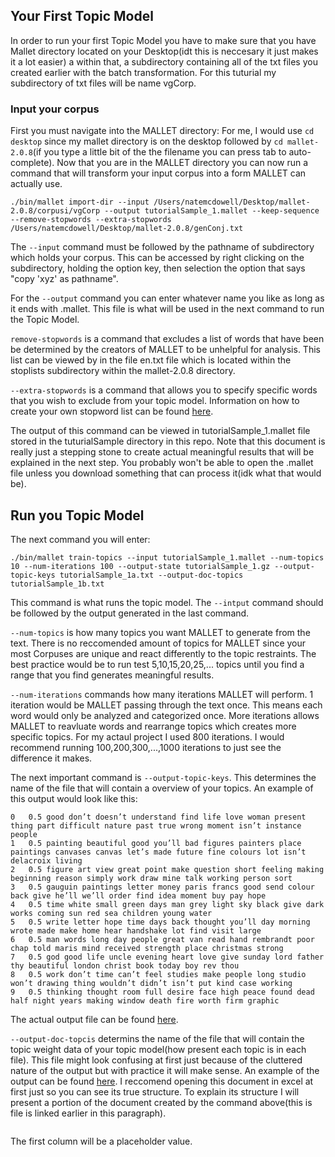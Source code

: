 ## Your First Topic Model

In order to run your first Topic Model you have to make sure that you have Mallet directory located on your Desktop(idt this 
is neccesary it just makes it a lot easier) a within that, a subdirectory containing all of the txt files you created earlier
with the batch transformation. For this tuturial my subdirectory of txt files will be name vgCorp.

### Input your corpus 

First you must navigate into the MALLET directory: For me, I would use `cd desktop` since my mallet directory is on the 
desktop followed by `cd mallet-2.0.8`(if you type a little bit of the the filename you can press tab to auto-complete).
Now that you are in the MALLET directory you can now run a command that will transform your input corpus into a form MALLET
can actually use. 
```
./bin/mallet import-dir --input /Users/natemcdowell/Desktop/mallet-2.0.8/corpusi/vgCorp --output tutorialSample_1.mallet --keep-sequence --remove-stopwords --extra-stopwords /Users/natemcdowell/Desktop/mallet-2.0.8/genConj.txt
```
The `--input` command must be followed by the pathname of subdirectory which holds your corpus. This can be accessed by right
clicking on the subdirectory, holding the option key, then selection the option that says "copy 'xyz' as pathname". 

For the `--output` command you can enter whatever name you like as long as it ends with .mallet. This file is what will be 
used in the next command to run the Topic Model. 

`remove-stopwords` is a command that excludes a list of words that have been be determined by the creators of MALLET to be 
unhelpful for analysis. This list can be viewed by in the file en.txt file which is located within the stoplists subdirectory
within the mallet-2.0.8 directory. 

`--extra-stopwords` is a command that allows you to specify specific words that you wish to exclude from your topic model. 
Information on how to create your own stopword list can be found [here](https://github.com/nmcdowell00/MALLET_tutorial/blob/master/stopwords.md).

The output of this command can be viewed in tutorialSample_1.mallet file stored in the tuturialSample directory in this repo. Note that this document is really just a stepping stone to create actual meaningful results that will be explained in the next step. You probably won't be able to open the .mallet file unless you download something that can process it(idk what that would be). 

## Run you Topic Model

The next command you will enter: 
```
./bin/mallet train-topics --input tutorialSample_1.mallet --num-topics 10 --num-iterations 100 --output-state tutorialSample_1.gz --output-topic-keys tutorialSample_1a.txt --output-doc-topics tutorialSample_1b.txt
```
This command is what runs the topic model. The `--intput` command should be followed by the output generated in the last command.

`--num-topics` is how many topics you want MALLET to generate from the text. There is no reccomended amount of topics for 
MALLET since your most Corpuses are unique and react differently to the topic restraints. The best practice would be to run
test 5,10,15,20,25,... topics until you find a range that you find generates meaningful results. 

`--num-iterations` commands how many iterations MALLET will perform. 1 iteration would be MALLET passing through the text 
once. This means each word would only be analyzed and categorized once. More iterations allows MALLET to reavluate words and 
rearrange topics which creates more specific topics. For my actaul project I used 800 iterations. I would recommend running 
100,200,300,...,1000 iterations to just see the difference it makes. 

The next important command is `--output-topic-keys`. This determines the name of the file that will contain a overview of your 
topics. An example of this output would look like this:
```
0	0.5	good don’t doesn’t understand find life love woman present thing part difficult nature past true wrong moment isn’t instance people 
1	0.5	painting beautiful good you’ll bad figures painters place paintings canvases canvas let’s made future fine colours lot isn’t delacroix living 
2	0.5	figure art view great point make question short feeling making beginning reason simply work draw mine talk working person sort 
3	0.5	gauguin paintings letter money paris francs good send colour back give he’ll we’ll order find idea moment buy pay hope 
4	0.5	time white small green days man grey light sky black give dark works coming sun red sea children young water 
5	0.5	write letter hope time days back thought you’ll day morning wrote made make home hear handshake lot find visit large 
6	0.5	man words long day people great van read hand rembrandt poor chap told maris mind received strength place christmas strong 
7	0.5	god good life uncle evening heart love give sunday lord father thy beautiful london christ book today boy rev thou 
8	0.5	work don’t time can’t feel studies make people long studio won’t drawing thing wouldn’t didn’t isn’t put kind case working 
9	0.5	thinking thought room full desire face high peace found dead half night years making window death fire worth firm graphic 
```
The actual output file can be found [here](https://github.com/nmcdowell00/MALLET_tutorial/blob/master/tutorialSample/tutorialSample_1a.txt).

`--output-doc-topcis` determins the name of the file that will contain the topic weight data of your topic model(how present 
each topic is in each file). This file might look confusing at first just because of the cluttered nature of the output but 
with practice it will make sense. An example of the output can be found [here](https://github.com/nmcdowell00/MALLET_tutorial/blob/master/tutorialSample/tutorialSample_1b.txt). I reccomend opening this 
document in excel at first just so you can see its true structure. To explain its structure I will present a portion of 
the document created by the command above(this is file is linked earlier in this paragraph).
```
```
The first column will be a placeholder value. 



